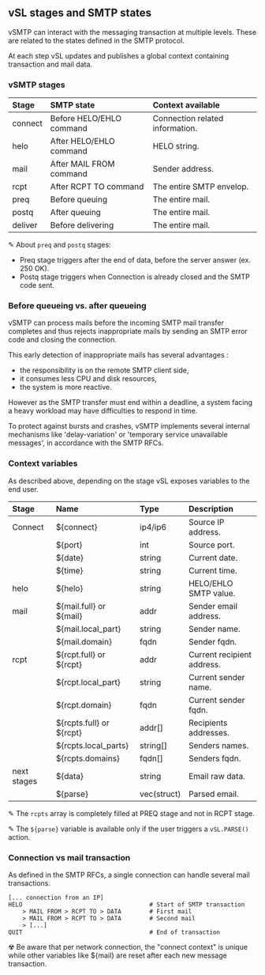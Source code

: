 ## vSL stages and SMTP states

vSMTP can interact with the messaging transaction at multiple levels. These are related to the states defined in the SMTP protocol.

At each step vSL updates and publishes a global context containing transaction and mail data.

### vSMTP stages

| Stage | SMTP state | Context available
| :--- | :--- | :---
| connect | Before HELO/EHLO command | Connection related information.
| helo | After HELO/EHLO command | HELO string.
| mail | After MAIL FROM command | Sender address.
| rcpt | After RCPT TO command | The entire SMTP envelop.
| preq | Before queuing  | The entire mail.
| postq | After queuing  | The entire mail.
| deliver | Before delivering | The entire mail.

&#9998; About `preq` and `postq` stages:
- Preq stage triggers after the end of data, before the server answer (ex. 250 OK). 
- Postq stage triggers when Connection is already closed and the SMTP code sent.

### Before queueing vs. after queueing

vSMTP can process mails before the incoming SMTP mail transfer completes and thus rejects inappropriate mails by sending an SMTP error code and closing the connection.

This early detection of inappropriate mails has several advantages :

- the responsibility is on the remote SMTP client side,
- it consumes less CPU and disk resources,
- the system is more reactive.

However as the SMTP transfer must end within a deadline, a system facing a heavy workload may have difficulties to respond in time.

To protect against bursts and crashes, vSMTP implements several internal mechanisms like 'delay-variation' or 'temporary service unavailable messages', in accordance with the SMTP RFCs.

### Context variables

As described above, depending on the stage vSL exposes variables to the end user.

| Stage | Name | Type | Description
| :--- | :--- | :--- | :--- 
| Connect | ${connect} | ip4/ip6 | Source IP address.
| | ${port} | int | Source port.
| | ${date} | string | Current date.
| | ${time} | string | Current time.
| helo | ${helo} | string | HELO/EHLO SMTP value.
| mail | ${mail.full} or \${mail} | addr | Sender email address.
| | ${mail.local_part} | string | Sender name.
| | ${mail.domain} | fqdn | Sender fqdn.
| rcpt | ${rcpt.full} or \${rcpt} | addr | Current recipient address.
| | ${rcpt.local_part} | string | Current sender name.
| | ${rcpt.domain} | fqdn | Current sender fqdn.
| | ${rcpts.full} or \${rcpt} | addr[]| Recipients addresses.
| | ${rcpts.local_parts} | string[] | Senders names.
| | ${rcpts.domains} | fqdn[] | Senders fqdn.
| next stages |  ${data} | string | Email raw data.
|  | ${parse} | vec(struct) | Parsed email.

&#9998; The `rcpts` array is completely filled at PREQ stage and not in RCPT stage.

&#9998; The `${parse}` variable is available only if the user triggers a `vSL.PARSE()` action.

### Connection vs mail transaction

As defined in the SMTP RFCs, a single connection can handle several mail transactions.

```shell
[... connection from an IP]
HELO                                    # Start of SMTP transaction 
    > MAIL FROM > RCPT TO > DATA        # First mail 
    > MAIL FROM > RCPT TO > DATA        # Second mail
    > [...]
QUIT                                    # End of transaction
```

&#9762; Be aware that per network connection, the "connect context" is unique while other variables like ${mail} are reset after each new message transaction.
